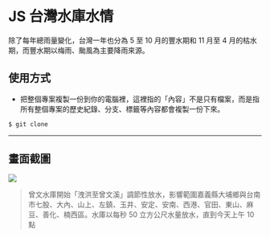 # JS 台灣水庫水情

除了每年總雨量變化，台灣一年也分為 5 至 10 月的豐水期和 11 月至 4 月的枯水期，而豐水期以梅雨、颱風為主要降雨來源。

## 使用方式
- 把整個專案複製一份到你的電腦裡，這裡指的「內容」不是只有檔案，而是指所有整個專案的歷史紀錄、分支、標籤等內容都會複製一份下來。
```sh
$ git clone
```

----

## 畫面截圖
![](https://i.imgur.com/HgEyorB.png)
> 曾文水庫開始「洩洪至曾文溪」調節性放水，影響範圍嘉義縣大埔鄉與台南市七股、大內、山上、左鎮、玉井、安定、安南、西港、官田、東山、麻豆、善化、楠西區。水庫以每秒 50 立方公尺水量放水，直到今天上午 10 點
